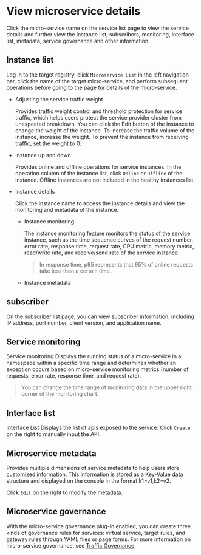 # View microservice details

Click the micro-service name on the service list page to view the service details and further view the instance list, subscribers, monitoring, interface list, metadata, service governance and other information.

## Instance list

Log in to the target registry, click `Microservice List` in the left navigation bar, click the name of the target micro-service, and perform subsequent operations before going to the page for details of the micro-service.

<!--![]()screenshots-->

- Adjusting the service traffic weight

    Provides traffic weight control and threshold protection for service traffic, which helps users protect the service provider cluster from unexpected breakdown. You can click the Edit button of the instance to change the weight of the instance. To increase the traffic volume of the instance, increase the weight. To prevent the instance from receiving traffic, set the weight to 0.

    <!--![]()screenshots-->

- Instance up and down

    Provides online and offline operations for service instances. In the operation column of the instance list, click `Online` or `Offline` of the instance. Offline instances are not included in the healthy instances list.

    <!--![]()screenshots-->

- Instance details

    Click the instance name to access the instance details and view the monitoring and metadata of the instance.

    <!--![]()screenshots-->

    - Instance monitoring

        The instance monitoring feature monitors the status of the service instance, such as the time sequence curves of the request number, error rate, response time, request rate, CPU metric, memory metric, read/write rate, and receive/send rate of the service instance.

        > In response time, p95 represents that 95% of online requests take less than a certain time.

        <!--![]()screenshots-->

    - Instance metadata

        <!--![]()screenshots-->

## subscriber

On the subscriber list page, you can view subscriber information, including IP address, port number, client version, and application name.

<!--![]()screenshots-->

## Service monitoring

Service monitoring Displays the running status of a micro-service in a namespace within a specific time range and determines whether an exception occurs based on micro-service monitoring metrics (number of requests, error rate, response time, and request rate).

> You can change the time range of monitoring data in the upper right corner of the monitoring chart.

<!--![]()screenshots-->

## Interface list

Interface List Displays the list of apis exposed to the service. Click `Create` on the right to manually input the API.

<!--![]()screenshots-->

## Microservice metadata

Provides multiple dimensions of service metadata to help users store customized information. This information is stored as a Key-Value data structure and displayed on the console in the format k1=v1,k2=v2.

Click `Edit` on the right to modify the metadata.

<!--![]()screenshots-->

## Microservice governance

With the micro-service governance plug-in enabled, you can create three kinds of governance rules for services: virtual service, target rules, and gateway rules through YAML files or page forms. For more information on micro-service governance, see [Traffic Governance](../../../../mspider/user-guide/traffic-governance/README.md).

<!--![]()screenshots-->
